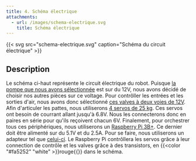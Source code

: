 ```yaml
---
title: 4. Schéma électrique
attachments:
  - url: /images/schema-electrique.svg
    title: Schéma électrique
---
```


{{< svg src="schema-electrique.svg" caption="Schéma du circuit électrique" >}}

## Description

Le schéma ci-haut représente le circuit électrique du robot. Puisque [la pompe que nous avons sélectionnée](https://www.amazon.ca/DC12V-Vacuum-Small-Oilless-85KPa/dp/B07H4R7QNC/) est sur du 12V, nous avons décidé de choisir nos autres pièces sur ce voltage. Pour contrôller les entrées et les sorties d'air, nous avons donc sélectionné [ces valves à deux voies de 12V](https://www.aliexpress.com/item/1005001385832132.html). Afin d'articuler les pattes, nous utiliserons [4 servos de 25 kg](https://www.amazon.ca/Waterproof-Digital-Arduino-Crawler-Control/dp/B07DHP2922/). Ces servos ont besoin de courrant allant jusqu'à 6.8V. Nous les connecterons donc en paires en série pour qu'ils reçoivent chacun 6V. Finalement, pour orchestrer tous ces périphériques, nous utiliserons un [Raspberry Pi 3B+](https://www.raspberrypi.org/products/raspberry-pi-3-model-b-plus/). Ce dernier doit être alimenté sur du 5.1V et du 2.5A. Pour se faire, nous utiliserons un adapteur tel que [celui-ci](https://www.amazon.ca/Converter-Regulator-Waterproof-Converters-Smartahone/dp/B07H7X37T6). Le Raspberry Pi contrôllera les servos grâce à leur connection de contrôle et les valves grâce à des transistors, en {{<color "#fa5252" "white" >}}rouge{{</color>}} dans le schéma.
